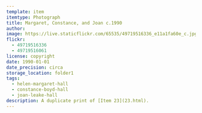 ```yaml
---
template: item
itemtype: Photograph
title: Margaret, Constance, and Joan c.1990
author: 
image: https://live.staticflickr.com/65535/49719516336_e11a1fa60e_c.jpg
flickr:
  - 49719516336
  - 49719516061
license: copyright
date: 1990-01-01
date_precision: circa
storage_location: folder1
tags:
  - helen-margaret-hall
  - constance-boyd-hall
  - joan-leake-hall
description: A duplicate print of [Item 23](23.html).
---
```

